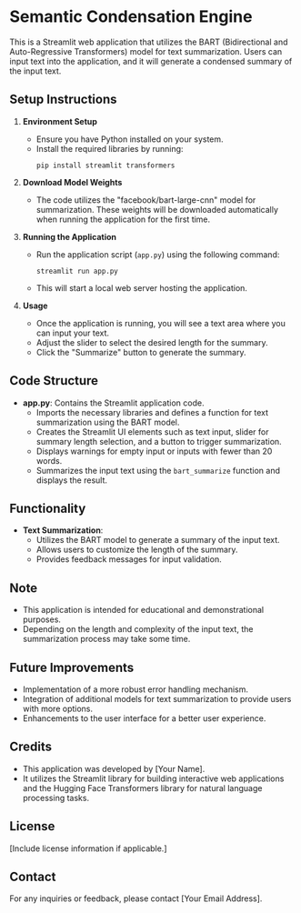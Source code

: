 # Semantic Condensation Engine

This is a Streamlit web application that utilizes the BART (Bidirectional and Auto-Regressive Transformers) model for text summarization. Users can input text into the application, and it will generate a condensed summary of the input text.

## Setup Instructions

1. **Environment Setup**
   - Ensure you have Python installed on your system.
   - Install the required libraries by running:
     ```
     pip install streamlit transformers
     ```

2. **Download Model Weights**
   - The code utilizes the "facebook/bart-large-cnn" model for summarization. These weights will be downloaded automatically when running the application for the first time.

3. **Running the Application**
   - Run the application script (`app.py`) using the following command:
     ```
     streamlit run app.py
     ```
   - This will start a local web server hosting the application.

4. **Usage**
   - Once the application is running, you will see a text area where you can input your text.
   - Adjust the slider to select the desired length for the summary.
   - Click the "Summarize" button to generate the summary.

## Code Structure

- **app.py**: Contains the Streamlit application code.
  - Imports the necessary libraries and defines a function for text summarization using the BART model.
  - Creates the Streamlit UI elements such as text input, slider for summary length selection, and a button to trigger summarization.
  - Displays warnings for empty input or inputs with fewer than 20 words.
  - Summarizes the input text using the `bart_summarize` function and displays the result.

## Functionality

- **Text Summarization**:
  - Utilizes the BART model to generate a summary of the input text.
  - Allows users to customize the length of the summary.
  - Provides feedback messages for input validation.

## Note

- This application is intended for educational and demonstrational purposes.
- Depending on the length and complexity of the input text, the summarization process may take some time.

## Future Improvements

- Implementation of a more robust error handling mechanism.
- Integration of additional models for text summarization to provide users with more options.
- Enhancements to the user interface for a better user experience.

## Credits

- This application was developed by [Your Name].
- It utilizes the Streamlit library for building interactive web applications and the Hugging Face Transformers library for natural language processing tasks.

## License

[Include license information if applicable.]

## Contact

For any inquiries or feedback, please contact [Your Email Address].



